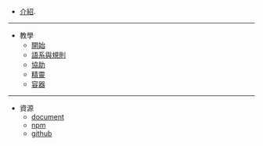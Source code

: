 * [介紹](README.md).
***
* 教學
    * [開始](./pages/getting_started.md)
    * [語系與規則](./pages/rule_and_locale.md)
    * [協助](./pages/helper.md)
    * [精靈](./pages/sprite.md)
    * [容器](./pages/container.md)
***
* 資源
    * [document](https://softchef.github.io/oobe/docs/)
    * [npm](https://www.npmjs.com/package/oobe)
    * [github](https://github.com/SoftChef/oobe)